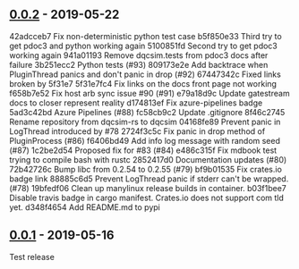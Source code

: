 ## [0.0.2] - 2019-05-22
42adcceb7 Fix non-deterministic python test case
b5f850e33 Third try to get pdoc3 and python working again
5100851fd Second try to get pdoc3 working again
941a01193 Remove dqcsim.tests from pdoc3 docs after failure
3b251ecc2 Python tests (#93)
809173e2e Add backtrace when PluginThread panics and don't panic in drop (#92)
67447342c Fixed links broken by 5f31e7
5f31e7fc4 Fix links on the docs front page not working
f658b7e52 Fix host arb sync issue #90 (#91)
e79a18d9c Update gatestream docs to closer represent reality
d174813ef Fix azure-pipelines badge
5ad3c42bd Azure Pipelines (#88)
fc58cb9c2 Update .gitignore
8f46c2745 Rename repository from dqcsim-rs to dqcsim
04168fe89 Prevent panic in LogThread introduced by #78
2724f3c5c Fix panic in drop method of PluginProcess (#86)
f6406bd49 Add info log message with random seed (#87)
1c2be2d54 Proposed fix for #83 (#84)
e486c315f Fix mdbook test trying to compile bash with rustc
2852417d0 Documentation updates (#80)
72b42726c Bump libc from 0.2.54 to 0.2.55 (#79)
bf9b01535 Fix crates.io badge link
88885c6d5 Prevent LogThread panic if stderr can't be wrapped. (#78)
19bfedf06 Clean up manylinux release builds in container.
b03f1bee7 Disable travis badge in cargo manifest. Crates.io does not support com tld yet.
d348f4654 Add README.md to pypi

## [0.0.1] - 2019-05-16
Test release

[0.0.1]: https://github.com/mbrobbel/dqcsim/releases/tag/0.0.1
[0.0.2]: https://github.com/mbrobbel/dqcsim/releases/tag/0.0.2
